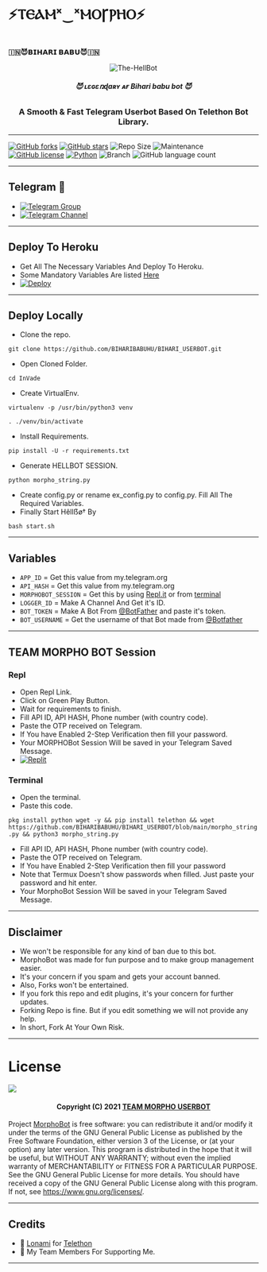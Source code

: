 # ⚡️ⲦⲈⲀⲘˣ‿ˣⲘⲞꞄⲢⲎⲞ⚡️ <h1 align="center">
  <b> 🇮🇳😈𝗕𝗜𝗛𝗔𝗥𝗜 𝗕𝗔𝗕𝗨😈🇮🇳</b>
</h1>

<p align="center">
  <img src="https://telegra.ph/file/7fa298b33c39d1ffa2ac9.jpg" alt="The-HellBot">
</p>

<h6 align="center">
  <b>😈 ʟɛɢɛռɖaʀʏ ᴀғ Bihari babu bot 😈</b>
</h6>

<h3 align="center">
  <b>A Smooth & Fast Telegram Userbot Based On Telethon Bot Library.</b>
</h3>

------
[![GitHub forks](https://img.shields.io/github/forks/The-HellBot/HellBot?&style=flat-square&logo=github)](https://github.com/The-HellBot/HellBot/fork)
[![GitHub stars](https://img.shields.io/github/stars/The-HellBot/HellBot?&style=flat-square&logo=github)](https://github.com/The-HellBot/HellBot/stargazers)
![Repo Size](https://img.shields.io/github/repo-size/The-HellBot/HellBot?&style=flat-square&logo=github)
![Maintenance](https://img.shields.io/badge/Maintained%3F-yes-green?&style=flat-square)
[![GitHub license](https://img.shields.io/github/license/The-HellBot/HellBot?&style=flat-square&logo=github)](https://github.com/The-HellBot/HellBot/blob/master/LICENSE)
[![Python](https://img.shields.io/badge/Python-v3.9-blue)](https://www.python.org/)
![Branch](https://img.shields.io/badge/Branch-Master-orange)
![GitHub language count](https://img.shields.io/github/languages/count/The-HellBot/HellBot?color=Pink&label=Language&style=flat-square)

------
## Telegram 🏪
- [![Telegram Group](https://img.shields.io/badge/Telegram-Group-brightgreen)](https://t.me/team_morpho_userbot)
- [![Telegram Channel](https://img.shields.io/badge/Telegram-Channel-brightgreen)](https://t.me/morpho_userbot_channel)

------

## Deploy To Heroku
- Get All The Necessary Variables And Deploy To Heroku.
- Some Mandatory Variables Are listed [Here](#Variables)
- [![Deploy](https://www.herokucdn.com/deploy/button.svg)](https://heroku.com/deploy?template=https://github.com/BIHARIBABUHU/team-motpho-userbot)

------
## Deploy Locally

- Clone the repo. 

`git clone https://github.com/BIHARIBABUHU/BIHARI_USERBOT.git`
- Open Cloned Folder.

`cd InVade`
- Create VirtualEnv.

`virtualenv -p /usr/bin/python3 venv`

`. ./venv/bin/activate`
- Install Requirements.

`pip install -U -r requirements.txt`
- Generate HELLBOT SESSION.

`python morpho_string.py`
- Create config.py or rename ex_config.py to config.py. Fill All The Required Variables.
- Finally Start Hêllẞø† By

`bash start.sh`

------
## Variables

- `APP_ID`  =  Get this value from my.telegram.org
- `API_HASH`  =  Get this value from my.telegram.org
- `MORPHOBOT_SESSION`  =  Get this by using [Repl.it](#Repl) or from [terminal](#Terminal)
- `LOGGER_ID`  =  Make A Channel And Get it's ID.
- `BOT_TOKEN`  =  Make A Bot From [@BotFather](https://t.me/botfather) and paste it's token.
- `BOT_USERNAME`  =  Get the username of that Bot made from [@Botfather](https://t.me/botfather)

------
## TEAM MORPHO BOT Session

### Repl
- Open Repl Link.
- Click on Green Play Button.
- Wait for requirements to finish.
- Fill API ID, API HASH, Phone number (with country code).
- Paste the OTP received on Telegram.
- If You have Enabled 2-Step Verification then fill your password.
- Your MORPHOBot Session Will be saved in your Telegram Saved Message.
- [![Replit](https://telegra.ph/file/2d735149ef88d5d2a742f.jpg)](https://replit.com/@morpho-userbot/Morphostring)

### Terminal
- Open the terminal.
- Paste this code.

`pkg install python wget -y && pip install telethon && wget https://github.com/BIHARIBABUHU/BIHARI_USERBOT/blob/main/morpho_string.py && python3 morpho_string.py`
- Fill API ID, API HASH, Phone number (with country code).
- Paste the OTP received on Telegram.
- If You have Enabled 2-Step Verification then fill your password 
- Note that Termux Doesn't show passwords when filled. Just paste your password and hit enter.
- Your MorphoBot Session Will be saved in your Telegram Saved Message.

------
## Disclaimer
- We won't be responsible for any kind of ban due to this bot.
- MorphoBot was made for fun purpose and to make group management easier.
- It's your concern if you spam and gets your account banned.
- Also, Forks won't be entertained.
- If you fork this repo and edit plugins, it's your concern for further updates.
- Forking Repo is fine. But if you edit something we will not provide any help.
- In short, Fork At Your Own Risk.

------
# License

![](https://www.gnu.org/graphics/gplv3-or-later.png)

<h4 align="center">Copyright (C) 2021 <a href="https://github.com/The-HellBot">TEAM MORPHO USERBOT</a></h4>

Project [MorphoBot](https://github.com/BIHARIBABUHU/team-motpho-userbot) is free software: you can redistribute it and/or modify
it under the terms of the GNU General Public License as published by
the Free Software Foundation, either version 3 of the License, or
(at your option) any later version.
This program is distributed in the hope that it will be useful,
but WITHOUT ANY WARRANTY; without even the implied warranty of
MERCHANTABILITY or FITNESS FOR A PARTICULAR PURPOSE.  See the
GNU General Public License for more details.
You should have received a copy of the GNU General Public License
along with this program. If not, see <https://www.gnu.org/licenses/>.

------
## Credits

- 💖 [Lonami](https://github.com/Lonami) for [Telethon](https://github.com/LonamiWebs/Telethon)
- 💖 My Team Members For Supporting Me.

------
